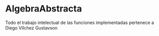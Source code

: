# AlgebraAbstracta

Todo el trabajo intelectual de las funciones implementadas pertenece a Diego Vílchez Gustavson
